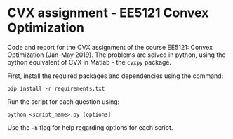 # CVX assignment - EE5121 Convex Optimization

Code and report for the CVX assignment of the course EE5121: Convex Optimization (Jan-May 2019). The problems are solved in python, using the python equivalent of CVX in Matlab - the `cvxpy` package.


First, install the required packages and dependencies using the command:

`pip install -r requirements.txt`

Run the script for each question using:

`python <script_name>.py [options]`

Use the `-h` flag for help regarding options for each script.
